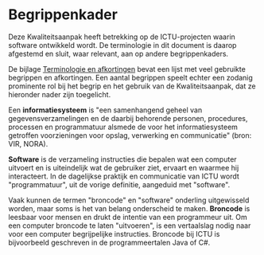 # Begrippenkader

Deze Kwaliteitsaanpak heeft betrekking op de ICTU-projecten waarin software ontwikkeld wordt. De terminologie in dit document is daarop afgestemd en sluit, waar relevant, aan op andere begrippenkaders.

De bijlage [Terminologie en afkortingen](#terminologie-en-afkortingen) bevat een lijst met veel gebruikte begrippen en afkortingen. Een aantal begrippen speelt echter een zodanig prominente rol bij het begrip en het gebruik van de Kwaliteitsaanpak, dat ze hieronder nader zijn toegelicht.

Een **informatiesysteem** is "een samenhangend geheel van gegevensverzamelingen en de daarbij behorende personen, procedures, processen en programmatuur alsmede de voor het informatiesysteem getroffen voorzieningen voor opslag, verwerking en communicatie" (bron: VIR, NORA).

**Software** is de verzameling instructies die bepalen wat een computer uitvoert en is uiteindelijk wat de gebruiker ziet, ervaart en waarmee hij interacteert. In de dagelijkse praktijk en communicatie van ICTU wordt "programmatuur", uit de vorige definitie, aangeduid met "software".

Vaak kunnen de termen "broncode" en "software" onderling uitgewisseld worden, maar soms is het van belang onderscheid te maken. **Broncode** is leesbaar voor mensen en drukt de intentie van een programmeur uit. Om een computer broncode te laten "uitvoeren", is een vertaalslag nodig naar voor een computer begrijpelijke instructies. Broncode bij ICTU is bijvoorbeeld geschreven in de programmeertalen Java of C#.
